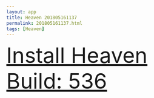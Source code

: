 ```yaml
---
layout: app
title: Heaven 201805161137
permalink: 201805161137.html
tags: [Heaven]
---
```

<div class="pure-g">
    <div class="pure-u-1-1" style="font-size: 4em">
        <a class="pure-button-primary" href="itms-services://?action=download-manifest&url=https%3A%2F%2Flitsungyisigono.github.io%2FTestScript%2Fmanifests%2F201805161137.plist"><i class="fa fa-download" aria-hidden="true"></i>Install Heaven Build: 536</a>
    </div>
</div>